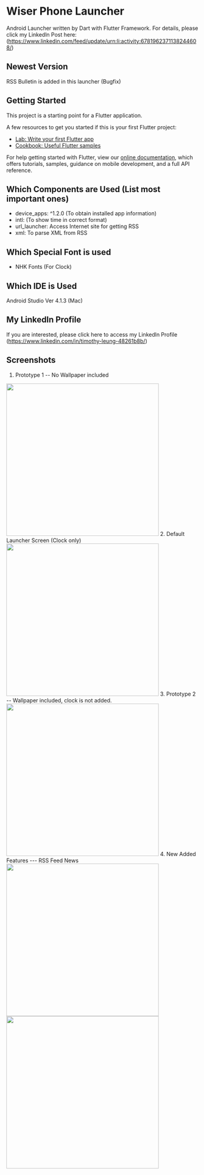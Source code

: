 # Wiser Phone Launcher

Android Launcher written by Dart with Flutter Framework.
For details, please click my Linkedln Post here: (https://www.linkedin.com/feed/update/urn:li:activity:6781962371138244608/)


## Newest Version

RSS Bulletin is added in this launcher (Bugfix)


## Getting Started

This project is a starting point for a Flutter application.

A few resources to get you started if this is your first Flutter project:

- [Lab: Write your first Flutter app](https://flutter.dev/docs/get-started/codelab)
- [Cookbook: Useful Flutter samples](https://flutter.dev/docs/cookbook)

For help getting started with Flutter, view our
[online documentation](https://flutter.dev/docs), which offers tutorials,
samples, guidance on mobile development, and a full API reference.

## Which Components are Used (List most important ones)

-  device_apps: ^1.2.0   (To obtain installed app information)
-  intl:			(To show time in correct format)
-  url_launcher: Access Internet site for getting RSS 
-  xml: To parse XML from RSS


## Which Special Font is used

-  NHK Fonts (For Clock)



## Which IDE is Used

Android Studio Ver 4.1.3 (Mac)


## My Linkedln Profile

If you are interested, please click here to access my Linkedln Profile (https://www.linkedin.com/in/timothy-leung-48261b8b/)


## Screenshots

1. Prototype 1 -- No Wallpaper included
<img src="https://github.com/timleunghk/wiserphonelauncher/blob/master/demos/IMG_7369.png" width="400">
2. Default Launcher Screen (Clock only)
<img src="https://github.com/timleunghk/wiserphonelauncher/blob/master/demos/IMG_7380.png" width="400">
3. Prototype 2 -- Wallpaper included, clock is not added.
<img src="https://github.com/timleunghk/wiserphonelauncher/blob/master/demos/IMG_7374.png" width="400">
4. New Added Features --- RSS Feed News
<img src="https://github.com/timleunghk/wiserphonelauncher/blob/master/demos/IMG_7701.png" width="400">
<img src="https://github.com/timleunghk/wiserphonelauncher/blob/master/demos/IMG_7702.png" width="400">